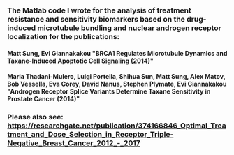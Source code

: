 ### The Matlab code I wrote for the analysis of treatment resistance and sensitivity biomarkers based on the drug-induced microtubule bundling and nuclear androgen receptor localization for the publications:

#### Matt Sung, Evi Giannakakou "BRCA1 Regulates Microtubule Dynamics and Taxane-Induced Apoptotic Cell Signaling (2014)"

#### Maria Thadani-Mulero, Luigi Portella, Shihua Sun, Matt Sung, Alex Matov, Bob Vessella, Eva Corey, David Nanus, Stephen Plymate, Evi Giannakakou "Androgen Receptor Splice Variants Determine Taxane Sensitivity in Prostate Cancer (2014)"

### Please also see: https://researchgate.net/publication/374166846_Optimal_Treatment_and_Dose_Selection_in_Receptor_Triple-Negative_Breast_Cancer_2012_-_2017

